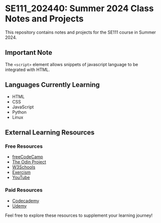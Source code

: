 # SE111_202440: Summer 2024 Class Notes and Projects

This repository contains notes and projects for the SE111 course in Summer 2024.

## Important Note

The `<script>` element allows snippets of javascript language to be integrated with HTML.

## Languages Currently Learning

- HTML
- CSS
- JavaScript
- Python
- Linux

## External Learning Resources

### Free Resources
- [freeCodeCamp](https://www.freecodecamp.org/)
- [The Odin Project](https://www.theodinproject.com/)
- [W3Schools](https://www.w3schools.com/)
- [Exercism](https://exercism.org/)
- [YouTube](https://www.youtube.com/)

### Paid Resources
- [Codecademy](https://www.codecademy.com/)
- [Udemy](https://www.udemy.com/)

Feel free to explore these resources to supplement your learning journey!

